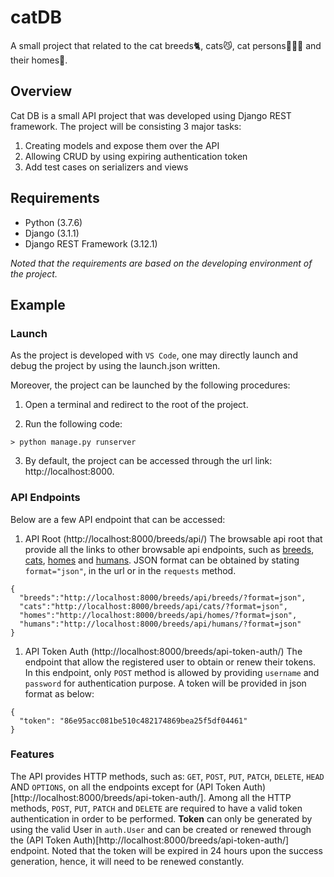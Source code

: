 # catDB
A small project that related to the cat breeds🐈, cats😼, cat persons👩🏻‍💼 and their homes🏡.

## Overview

Cat DB is a small API project that was developed using Django REST framework. The project will be consisting 3 major tasks:

1. Creating models and expose them over the API
2. Allowing CRUD by using expiring authentication token
3. Add test cases on serializers and views

## Requirements

- Python (3.7.6)
- Django (3.1.1)
- Django REST Framework (3.12.1)

*Noted that the requirements are based on the developing environment of the project.*

## Example

### Launch
As the project is developed with `VS Code`, one may directly launch and debug the project by using the launch.json written.

Moreover, the project can be launched by the following procedures:

1. Open a terminal and redirect to the root of the project.

2. Run the following code:

```
> python manage.py runserver
```

3. By default, the project can be accessed through the url link: http://localhost:8000.

### API Endpoints
Below are a few API endpoint that can be accessed:

1. API Root (http://localhost:8000/breeds/api/)
   The browsable api root that provide all the links to other browsable api endpoints, such as [breeds](http://localhost:8000/breeds/api/breeds), [cats](http://localhost:8000/breeds/api/cats), [homes](http://localhost:8000/breeds/api/homes) and [humans](http://localhost:8000/breeds/api/humans).
   JSON format can be obtained by stating `format="json"`, in the url or in the `requests` method.

```
{
  "breeds":"http://localhost:8000/breeds/api/breeds/?format=json",
  "cats":"http://localhost:8000/breeds/api/cats/?format=json",
  "homes":"http://localhost:8000/breeds/api/homes/?format=json",
  "humans":"http://localhost:8000/breeds/api/humans/?format=json"
}
```

1. API Token Auth (http://localhost:8000/breeds/api-token-auth/)
   The endpoint that allow the registered user to obtain or renew their tokens. In this endpoint, only `POST` method is allowed by providing `username` and `password` for authentication purpose.
   A token will be provided in json format as below:

```
{
  "token": "86e95acc081be510c482174869bea25f5df04461"
}
```

### Features
The API provides HTTP methods, such as: `GET`, `POST`, `PUT`, `PATCH`, `DELETE`, `HEAD` AND `OPTIONS`, on all the endpoints except for (API Token Auth)[http://localhost:8000/breeds/api-token-auth/].
Among all the HTTP methods, `POST`, `PUT`, `PATCH` and `DELETE` are required to have a valid token authentication in order to be performed. 
**Token** can only be generated by using the valid User in `auth.User` and can be created or renewed through the (API Token Auth)[http://localhost:8000/breeds/api-token-auth/] endpoint.
Noted that the token will be expired in 24 hours upon the success generation, hence, it will need to be renewed constantly.
